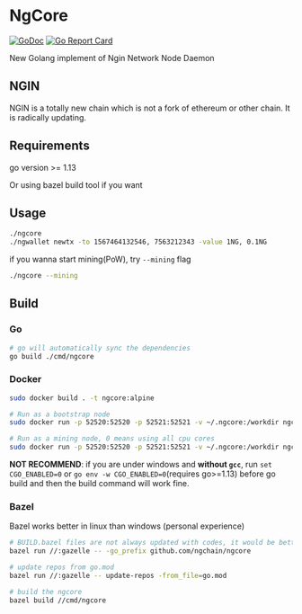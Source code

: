 # NgCore

[![GoDoc](https://godoc.org/github.com/ngchain/ngcore?status.svg)](http://godoc.org/github.com/ngchain/ngcore)
[![Go Report Card](https://goreportcard.com/badge/github.com/ngchain/ngcore)](https://goreportcard.com/report/github.com/ngchain/ngcore)

New Golang implement of Ngin Network Node Daemon

## NGIN

NGIN is a totally new chain which is not a fork of ethereum or other chain. It is radically updating.

## Requirements

go version >= 1.13

Or using bazel build tool if you want 

## Usage

```bash
./ngcore
./ngwallet newtx -to 1567464132546, 7563212343 -value 1NG, 0.1NG  
``` 

if you wanna start mining(PoW), try `--mining` flag

```bash
./ngcore --mining
```

## Build

### Go

```bash
# go will automatically sync the dependencies
go build ./cmd/ngcore
```

### Docker

```bash
sudo docker build . -t ngcore:alpine

# Run as a bootstrap node
sudo docker run -p 52520:52520 -p 52521:52521 -v ~/.ngcore:/workdir ngcore:alpine --bootstrap true

# Run as a mining node, 0 means using all cpu cores
sudo docker run -p 52520:52520 -p 52521:52521 -v ~/.ngcore:/workdir ngcore:alpine --mining 0
```

**NOT RECOMMEND**: if you are under windows and **without `gcc`**, run `set CGO_ENABLED=0` or `go env -w CGO_ENABLED=0`(requires go>=1.13) before go build and then the build command will work fine.

### Bazel

Bazel works better in linux than windows (personal experience)

```bash
# BUILD.bazel files are not always updated with codes, it would be better update them (with gazelle)
bazel run //:gazelle -- -go_prefix github.com/ngchain/ngcore

# update repos from go.mod
bazel run //:gazelle -- update-repos -from_file=go.mod

# build the ngcore
bazel build //cmd/ngcore
```
